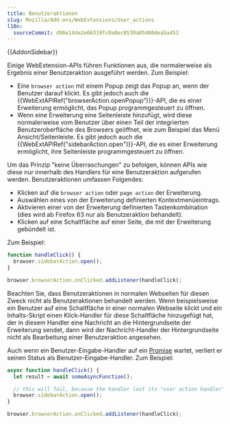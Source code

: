 ```yaml
---
title: Benutzeraktionen
slug: Mozilla/Add-ons/WebExtensions/User_actions
l10n:
  sourceCommit: d86e14de2e66319fc0a0ec0539a05400dea5a453
---
```


{{AddonSidebar}}

Einige WebExtension-APIs führen Funktionen aus, die normalerweise als Ergebnis einer Benutzeraktion ausgeführt werden. Zum Beispiel:

- Eine `browser action` mit einem Popup zeigt das Popup an, wenn der Benutzer darauf klickt. Es gibt jedoch auch die {{WebExtAPIRef("browserAction.openPopup")}}-API, die es einer Erweiterung ermöglicht, das Popup programmgesteuert zu öffnen.
- Wenn eine Erweiterung eine Seitenleiste hinzufügt, wird diese normalerweise vom Benutzer über einen Teil der integrierten Benutzeroberfläche des Browsers geöffnet, wie zum Beispiel das Menü Ansicht/Seitenleiste. Es gibt jedoch auch die {{WebExtAPIRef("sidebarAction.open")}}-API, die es einer Erweiterung ermöglicht, ihre Seitenleiste programmgesteuert zu öffnen.

Um das Prinzip "keine Überraschungen" zu befolgen, können APIs wie diese nur innerhalb des Handlers für eine Benutzeraktion aufgerufen werden. Benutzeraktionen umfassen Folgendes:

- Klicken auf die `browser action` oder `page action` der Erweiterung.
- Auswählen eines von der Erweiterung definierten Kontextmenüeintrags.
- Aktivieren einer von der Erweiterung definierten Tastenkombination (dies wird ab Firefox 63 nur als Benutzeraktion behandelt).
- Klicken auf eine Schaltfläche auf einer Seite, die mit der Erweiterung gebündelt ist.

Zum Beispiel:

```js
function handleClick() {
  browser.sidebarAction.open();
}

browser.browserAction.onClicked.addListener(handleClick);
```

Beachten Sie, dass Benutzeraktionen in normalen Webseiten für diesen Zweck nicht als Benutzeraktionen behandelt werden. Wenn beispielsweise ein Benutzer auf eine Schaltfläche in einer normalen Webseite klickt und ein Inhalts-Skript einen Klick-Handler für diese Schaltfläche hinzugefügt hat, der in diesem Handler eine Nachricht an die Hintergrundseite der Erweiterung sendet, dann wird der Nachricht-Handler der Hintergrundseite nicht als Bearbeitung einer Benutzeraktion angesehen.

Auch wenn ein Benutzer-Eingabe-Handler auf ein [Promise](/de/docs/Web/JavaScript/Reference/Global_Objects/Promise) wartet, verliert er seinen Status als Benutzer-Eingabe-Handler. Zum Beispiel:

```js
async function handleClick() {
  let result = await someAsyncFunction();

  // this will fail, because the handler lost its "user action handler" status
  browser.sidebarAction.open();
}

browser.browserAction.onClicked.addListener(handleClick);
```
